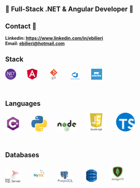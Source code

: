 ## 👋 Full-Stack .NET & Angular Developer 👋

## Contact 💬
**Linkedin: https://www.linkedin.com/in/ebilieri**
<br>
**Email:    ebilieri@hotmail.com**

## Stack
<p align="left">
  <img src="https://github.com/ebilieri/ebilieri/blob/main/assets/NET_Core_Logo.svg" width="35" title=".Net Core">
  <img src="https://github.com/ebilieri/ebilieri/blob/main/assets/angular-logo.png" width="35" title="Angular" hspace="30">
  <img src="https://github.com/ebilieri/ebilieri/blob/main/assets/git-logo.png" width="35" title="GIT">
  <img src="https://github.com/ebilieri/ebilieri/blob/main/assets/azure-devops.png" width="35" title="Azeure DevOps" hspace="30">
  <img src="https://github.com/ebilieri/ebilieri/blob/main/assets/rancher-containers.png" width="35" title="Rancher">
</p>
<br>

## Languages
<p align="left">
  <img src="https://github.com/ebilieri/ebilieri/blob/main/assets/c%23.png" width="50" title="C#">
  <img src="https://github.com/ebilieri/ebilieri/blob/main/assets/python.png" width="50" title="Python" hspace="30">
  <img src="https://github.com/ebilieri/ebilieri/blob/main/assets/node-js.png" width="60" title="Node JS">
  <img src="https://github.com/ebilieri/ebilieri/blob/main/assets/javascript.png" width="60" title="JavaScript" hspace="30">
  <img src="https://github.com/ebilieri/ebilieri/blob/main/assets/typescript-logo.svg" width="60" title="TypeScript">
</p>
<br>

## Databases
<p align="left">
  <img src="https://github.com/ebilieri/ebilieri/blob/main/assets/ms-sql-server.png" width="50" title="Microsoft SQL Server">
  <img src="https://github.com/ebilieri/ebilieri/blob/main/assets/mysql.png" width="50" title="MySQL" hspace="30">
  <img src="https://github.com/ebilieri/ebilieri/blob/main/assets/postgresql-logo.png" width="50" title="PostgreSQL">
  <img src="https://github.com/ebilieri/ebilieri/blob/main/assets/DynamoDB.png" width="50" title="DynamoDB" hspace="30">
  <img src="https://github.com/ebilieri/ebilieri/blob/main/assets/mongodb-logo.png" width="50" title="MongoDB">
</p>
<br>
<!--
**ebilieri/ebilieri** is a ✨ _special_ ✨ repository because its `README.md` (this file) appears on your GitHub profile.

Here are some ideas to get you started:

- 🔭 I’m currently working on ...
- 🌱 I’m currently learning ...
- 👯 I’m looking to collaborate on ...
- 🤔 I’m looking for help with ...
- 💬 Ask me about ...
- 📫 How to reach me: ...
- 😄 Pronouns: ...
- ⚡ Fun fact: ...
-->
